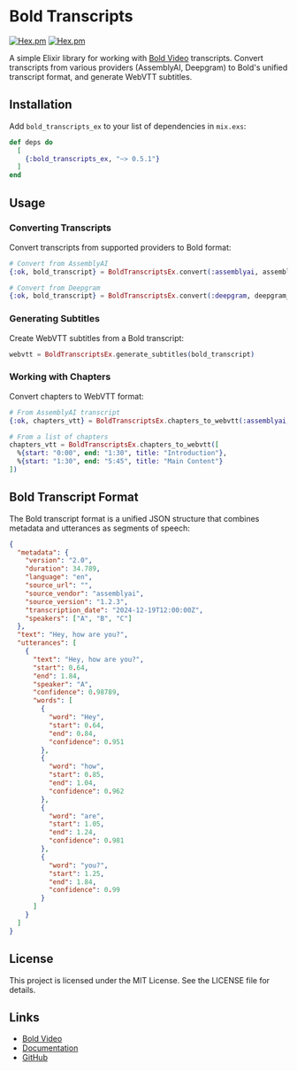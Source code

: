 # Bold Transcripts

[![Hex.pm](https://img.shields.io/hexpm/v/bold_transcripts_ex.svg)](https://hex.pm/packages/bold_transcripts_ex)
[![Hex.pm](https://img.shields.io/hexpm/dt/bold_transcripts_ex.svg)](https://hex.pm/packages/bold_transcripts_ex)

A simple Elixir library for working with [Bold Video](https://bold.video) transcripts. Convert transcripts from various providers (AssemblyAI, Deepgram) to Bold's unified transcript format, and generate WebVTT subtitles.

## Installation

Add `bold_transcripts_ex` to your list of dependencies in `mix.exs`:

```elixir
def deps do
  [
    {:bold_transcripts_ex, "~> 0.5.1"}
  ]
end
```

## Usage

### Converting Transcripts

Convert transcripts from supported providers to Bold format:

```elixir
# Convert from AssemblyAI
{:ok, bold_transcript} = BoldTranscriptsEx.convert(:assemblyai, assemblyai_json)

# Convert from Deepgram
{:ok, bold_transcript} = BoldTranscriptsEx.convert(:deepgram, deepgram_json, language: "en")
```

### Generating Subtitles

Create WebVTT subtitles from a Bold transcript:

```elixir
webvtt = BoldTranscriptsEx.generate_subtitles(bold_transcript)
```

### Working with Chapters

Convert chapters to WebVTT format:

```elixir
# From AssemblyAI transcript
{:ok, chapters_vtt} = BoldTranscriptsEx.chapters_to_webvtt(:assemblyai, transcript)

# From a list of chapters
chapters_vtt = BoldTranscriptsEx.chapters_to_webvtt([
  %{start: "0:00", end: "1:30", title: "Introduction"},
  %{start: "1:30", end: "5:45", title: "Main Content"}
])
```

## Bold Transcript Format

The Bold transcript format is a unified JSON structure that combines metadata and utterances as segments of speech:

```json
{
  "metadata": {
    "version": "2.0",
    "duration": 34.789,
    "language": "en",
    "source_url": "",
    "source_vendor": "assemblyai",
    "source_version": "1.2.3",
    "transcription_date": "2024-12-19T12:00:00Z",
    "speakers": ["A", "B", "C"]
  },
  "text": "Hey, how are you?",
  "utterances": [
    {
      "text": "Hey, how are you?",
      "start": 0.64,
      "end": 1.84,
      "speaker": "A",
      "confidence": 0.98789,
      "words": [
        {
          "word": "Hey",
          "start": 0.64,
          "end": 0.84,
          "confidence": 0.951
        },
        {
          "word": "how",
          "start": 0.85,
          "end": 1.04,
          "confidence": 0.962
        },
        {
          "word": "are",
          "start": 1.05,
          "end": 1.24,
          "confidence": 0.981
        },
        {
          "word": "you?",
          "start": 1.25,
          "end": 1.84,
          "confidence": 0.99
        }
      ]
    }
  ]
}
```

## License

This project is licensed under the MIT License. See the LICENSE file for details.

## Links

- [Bold Video](https://bold.video)
- [Documentation](https://hexdocs.pm/bold_transcripts_ex)
- [GitHub](https://github.com/bold-app/bold_transcripts_ex)
